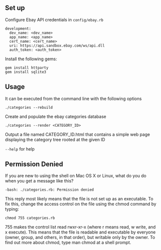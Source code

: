 ## Set up

Configure Ebay API credentials in `config/ebay.rb`

```
development:
  dev_name: <dev_name>
  app_name: <app_name>
  cert_name: <cert_name>
  uri: https://api.sandbox.ebay.com/ws/api.dll
  auth_token: <auth_token>
```
Install the following gems:

```
gem install httparty
gem install sqlite3
```

## Usage

It can be executed from the command line with the following options

`./categories --rebuild`

Create and populate the ebay categories database

`./categories --render <CATEGORY_ID>`

Output a file named CATEGORY_ID.html that contains a simple web page displaying the category tree rooted at the given ID

`--help` for help

## Permission Denied

If you are new to using the shell on Mac OS X or Linux, what do you do when you get a message like this?

`-bash: ./categories.rb: Permission denied`

This reply most likely means that the file is not set up as an executable. To fix this, change the access control on the file using the chmod command by typing:

`chmod 755 categories.rb`

755 makes the control list read rwxr-xr-x (where r means read, w write, and x execute). This means that the file is readable and executable by everyone (owner, group, and others, in that order), but writable only by the owner. To find out more about chmod, type man chmod at a shell prompt.
